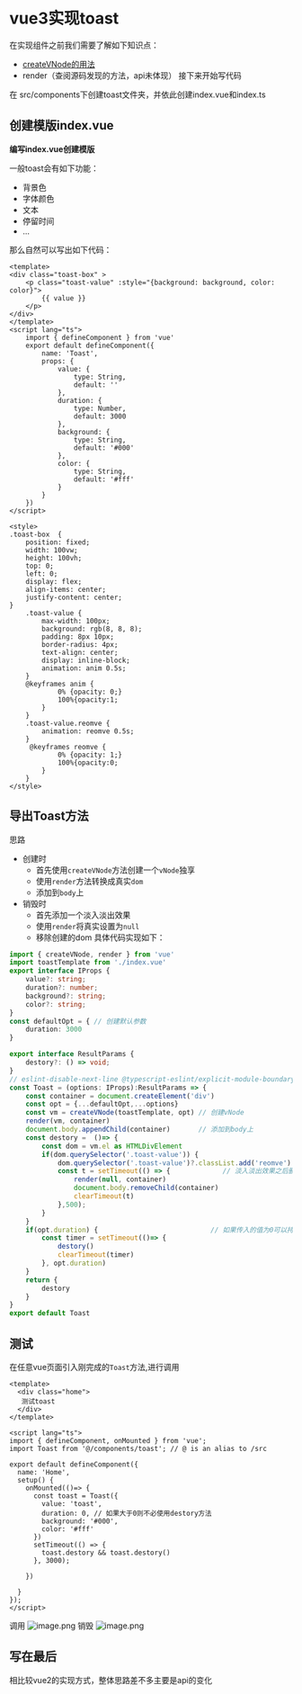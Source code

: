 # vue3实现toast
在实现组件之前我们需要了解如下知识点：

- [createVNode的用法](https://v3.cn.vuejs.org/guide/render-function.html#h-%E5%8F%82%E6%95%B0)
- render（查阅源码发现的方法，api未体现）
接下来开始写代码

在 src/components下创建toast文件夹，并依此创建index.vue和index.ts
## 创建模版index.vue

**编写index.vue创建模版**

一般toast会有如下功能：
- 背景色
- 字体颜色
- 文本
- 停留时间
- ...

那么自然可以写出如下代码：
```vue
<template>
<div class="toast-box" >
    <p class="toast-value" :style="{background: background, color: color}">
        {{ value }}
    </p> 
</div>
</template>    
<script lang="ts">
    import { defineComponent } from 'vue'
    export default defineComponent({
        name: 'Toast',
        props: {
            value: {
                type: String,
                default: ''
            },
            duration: {
                type: Number,
                default: 3000
            },
            background: {
                type: String,
                default: '#000'
            },
            color: {
                type: String,
                default: '#fff'
            }
        }
    })
</script>

<style>
.toast-box  {
    position: fixed;
    width: 100vw;
    height: 100vh;
    top: 0;
    left: 0;
    display: flex;
    align-items: center;
    justify-content: center;
}
    .toast-value {
        max-width: 100px;
        background: rgb(8, 8, 8);
        padding: 8px 10px;
        border-radius: 4px;
        text-align: center;
        display: inline-block;
        animation: anim 0.5s;
    }
    @keyframes anim { 
            0% {opacity: 0;}
            100%{opacity:1;
        }
    }
    .toast-value.reomve {
        animation: reomve 0.5s;
    }
     @keyframes reomve { 
            0% {opacity: 1;}
            100%{opacity:0;
        }
    }
</style>
```

## 导出Toast方法
思路
- 创建时
    - 首先使用`createVNode`方法创建一个`vNode`独享
    - 使用`render`方法转换成真实`dom`
    - 添加到`body`上
- 销毁时
    - 首先添加一个淡入淡出效果
    - 使用`render`将真实设置为`null`
    - 移除创建的dom
具体代码实现如下：
```ts
import { createVNode, render } from 'vue'
import toastTemplate from './index.vue'
export interface IProps {
    value?: string;
    duration?: number;
    background?: string;
    color?: string;
}
const defaultOpt = { // 创建默认参数
    duration: 3000
}

export interface ResultParams {
    destory?: () => void;
}
// eslint-disable-next-line @typescript-eslint/explicit-module-boundary-types
const Toast = (options: IProps):ResultParams => {
    const container = document.createElement('div')
    const opt = {...defaultOpt,...options}
    const vm = createVNode(toastTemplate, opt) // 创建vNode
    render(vm, container)
    document.body.appendChild(container)       // 添加到body上
    const destory =  ()=> {
        const dom = vm.el as HTMLDivElement
        if(dom.querySelector('.toast-value')) {
            dom.querySelector('.toast-value')?.classList.add('reomve') // 销毁时添加淡入淡出效果
            const t = setTimeout(() => {             // 淡入淡出效果之后删除dom节点
                render(null, container)
                document.body.removeChild(container)
                clearTimeout(t)
            },500);
        } 
    }
    if(opt.duration) {                            // 如果传入的值为0可以持续保留在页面，需要手动销毁
        const timer = setTimeout(()=> {
            destory()
            clearTimeout(timer)
        }, opt.duration)
    }
    return {
        destory
    }
}
export default Toast
```
## 测试
在任意vue页面引入刚完成的`Toast`方法,进行调用
```vue
<template>
  <div class="home">
   测试toast
  </div>
</template>

<script lang="ts">
import { defineComponent, onMounted } from 'vue';
import Toast from '@/components/toast'; // @ is an alias to /src

export default defineComponent({
  name: 'Home',
  setup() {
    onMounted(()=> {
      const toast = Toast({
        value: 'toast',
        duration: 0, // 如果大于0则不必使用destory方法
        background: '#000',
        color: '#fff'
      })
      setTimeout(() => {
        toast.destory && toast.destory()
      }, 3000);
     
    })
    
  }
});
</script>
```
调用
![image.png](https://p9-juejin.byteimg.com/tos-cn-i-k3u1fbpfcp/c61995623daa48ec8da7f403ffb58e07~tplv-k3u1fbpfcp-watermark.image)
销毁
![image.png](https://p6-juejin.byteimg.com/tos-cn-i-k3u1fbpfcp/8facd7e6563f4c7cba85c80737cb7199~tplv-k3u1fbpfcp-watermark.image)

## 写在最后
相比较vue2的实现方式，整体思路差不多主要是api的变化

